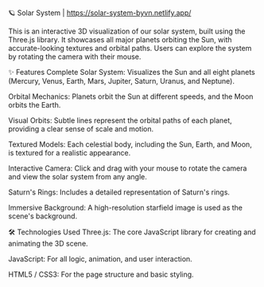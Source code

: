 🪐 Solar System | https://solar-system-byvn.netlify.app/

This is an interactive 3D visualization of our solar system, built using the Three.js library. It showcases all major planets orbiting the Sun, with accurate-looking textures and orbital paths. Users can explore the system by rotating the camera with their mouse.

✨ Features
Complete Solar System: Visualizes the Sun and all eight planets (Mercury, Venus, Earth, Mars, Jupiter, Saturn, Uranus, and Neptune).

Orbital Mechanics: Planets orbit the Sun at different speeds, and the Moon orbits the Earth.

Visual Orbits: Subtle lines represent the orbital paths of each planet, providing a clear sense of scale and motion.

Textured Models: Each celestial body, including the Sun, Earth, and Moon, is textured for a realistic appearance.

Interactive Camera: Click and drag with your mouse to rotate the camera and view the solar system from any angle.

Saturn's Rings: Includes a detailed representation of Saturn's rings.

Immersive Background: A high-resolution starfield image is used as the scene's background.

🛠️ Technologies Used
Three.js: The core JavaScript library for creating and animating the 3D scene.

JavaScript: For all logic, animation, and user interaction.

HTML5 / CSS3: For the page structure and basic styling.
